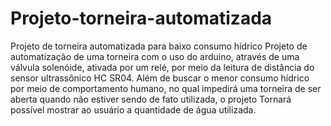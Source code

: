 # Projeto-torneira-automatizada
Projeto de torneira automatizada para baixo consumo hídrico
Projeto de automatização de uma torneira com o uso do arduino, através de uma válvula solenóide, ativada por um relé, 
por meio da leitura de distância do sensor ultrassônico HC SR04.
Além de buscar o menor consumo hídrico por meio de comportamento humano, 
no qual impedirá uma torneira de ser aberta quando não estiver sendo de fato utilizada, 
o projeto Tornará possível mostrar ao usuário a quantidade de água utilizada.
